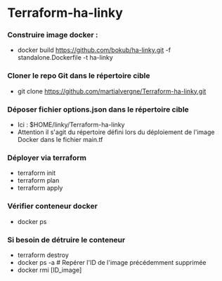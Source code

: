 # Terraform-ha-linky

### Construire image docker :
- docker build https://github.com/bokub/ha-linky.git -f standalone.Dockerfile -t ha-linky

### Cloner le repo Git dans le répertoire cible
- git clone https://github.com/martialvergne/Terraform-ha-linky.git

### Déposer fichier options.json dans le répertoire cible
- Ici : $HOME/linky/Terraform-ha-linky
- Attention il s'agit du répertoire défini lors du déploiement de l'image Docker dans le fichier main.tf

### Déployer via terraform
- terraform init
- terraform plan
- terraform apply

### Vérifier conteneur docker
- docker ps

### Si besoin de détruire le conteneur
- terraform destroy
- docker ps -a  # Repérer l'ID de l'image précédemment supprimée
- docker rmi [ID_image]



